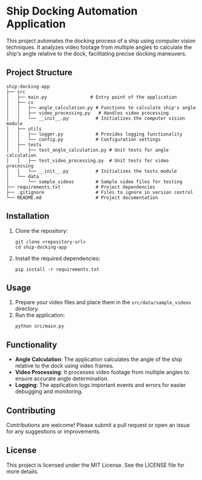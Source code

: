 # Ship Docking Automation Application

This project automates the docking process of a ship using computer vision techniques. It analyzes video footage from multiple angles to calculate the ship's angle relative to the dock, facilitating precise docking maneuvers.

## Project Structure

```
ship-docking-app
├── src
│   ├── main.py                # Entry point of the application
│   ├── cv
│   │   ├── angle_calculation.py # Functions to calculate ship's angle
│   │   ├── video_processing.py   # Handles video processing
│   │   └── __init__.py          # Initializes the computer vision module
│   ├── utils
│   │   ├── logger.py            # Provides logging functionality
│   │   └── config.py            # Configuration settings
│   ├── tests
│   │   ├── test_angle_calculation.py # Unit tests for angle calculation
│   │   ├── test_video_processing.py  # Unit tests for video processing
│   │   └── __init__.py          # Initializes the tests module
│   └── data
│       └── sample_videos        # Sample video files for testing
├── requirements.txt             # Project dependencies
├── .gitignore                   # Files to ignore in version control
└── README.md                    # Project documentation
```

## Installation

1. Clone the repository:
   ```
   git clone <repository-url>
   cd ship-docking-app
   ```

2. Install the required dependencies:
   ```
   pip install -r requirements.txt
   ```

## Usage

1. Prepare your video files and place them in the `src/data/sample_videos` directory.
2. Run the application:
   ```
   python src/main.py
   ```

## Functionality

- **Angle Calculation**: The application calculates the angle of the ship relative to the dock using video frames.
- **Video Processing**: It processes video footage from multiple angles to ensure accurate angle determination.
- **Logging**: The application logs important events and errors for easier debugging and monitoring.

## Contributing

Contributions are welcome! Please submit a pull request or open an issue for any suggestions or improvements.

## License

This project is licensed under the MIT License. See the LICENSE file for more details.